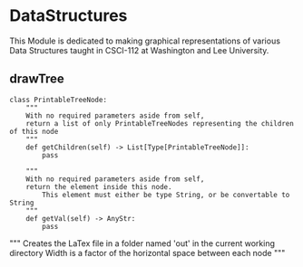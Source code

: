 # DataStructures
This Module is dedicated to making graphical representations of various Data Structures
taught in CSCI-112 at Washington and Lee University.

## drawTree


    class PrintableTreeNode:
        """
        With no required parameters aside from self,
        return a list of only PrintableTreeNodes representing the children of this node
        """
        def getChildren(self) -> List[Type[PrintableTreeNode]]:
            pass

        """
        With no required parameters aside from self,
        return the element inside this node. 
            This element must either be type String, or be convertable to String
        """
        def getVal(self) -> AnyStr:
            pass

"""
Creates the LaTex file in a folder named 'out' 
in the current working directory
Width is a factor of the horizontal space between each node
"""
